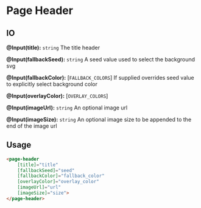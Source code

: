 # **Page Header**

## IO

**@Input(title):** `string` The title header

**@Input(fallbackSeed):** `string` A seed value used to select the background svg

**@Input(fallbackColor):** [`FALLBACK_COLORS`] If supplied overrides seed value to explicitly select background color

**@Input(overlayColor):** [`OVERLAY_COLORS`]

**@Input(imageUrl):** `string` An optional image url

**@Input(imageSize):** `string` An optional image size to be appended to the end of the image url


## Usage

```html
<page-header
    [title]="title"
    [fallbackSeed]="seed"
    [fallbackColor]="fallback_color"
    [overlayColor]="overlay_color"
    [imageUrl]="url"
    [imageSize]="size">
</page-header>
```
